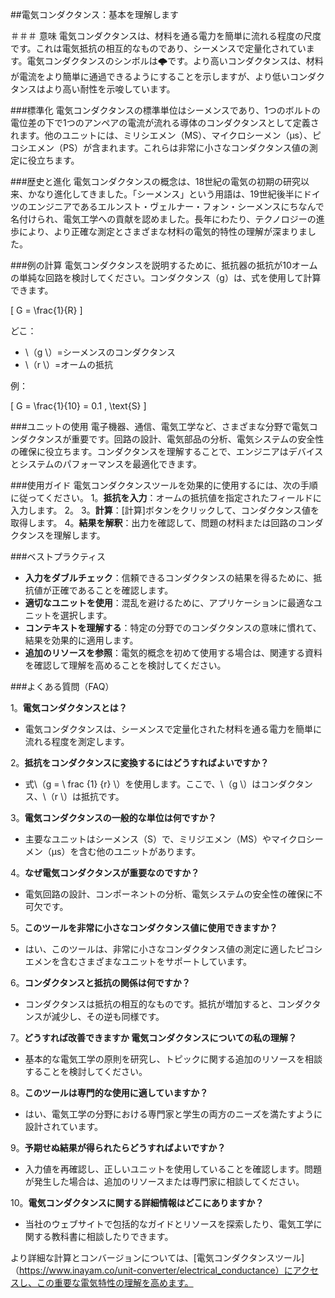 ##電気コンダクタンス：基本を理解します

＃＃＃ 意味
電気コンダクタンスは、材料を通る電力を簡単に流れる程度の尺度です。これは電気抵抗の相互的なものであり、シーメンスで定量化されています。電気コンダクタンスのシンボルは🌩️です。より高いコンダクタンスは、材料が電流をより簡単に通過できるようにすることを示しますが、より低いコンダクタンスはより高い耐性を示唆しています。

###標準化
電気コンダクタンスの標準単位はシーメンスであり、1つのボルトの電位差の下で1つのアンペアの電流が流れる導体のコンダクタンスとして定義されます。他のユニットには、ミリシエメン（MS）、マイクロシーメン（µs）、ピコシエメン（PS）が含まれます。これらは非常に小さなコンダクタンス値の測定に役立ちます。

###歴史と進化
電気コンダクタンスの概念は、18世紀の電気の初期の研究以来、かなり進化してきました。「シーメンス」という用語は、19世紀後半にドイツのエンジニアであるエルンスト・ヴェルナー・フォン・シーメンスにちなんで名付けられ、電気工学への貢献を認めました。長年にわたり、テクノロジーの進歩により、より正確な測定とさまざまな材料の電気的特性の理解が深まりました。

###例の計算
電気コンダクタンスを説明するために、抵抗器の抵抗が10オームの単純な回路を検討してください。コンダクタンス（g）は、式を使用して計算できます。

\[ G = \frac{1}{R} \]

どこ：
-  \（g \）=シーメンスのコンダクタンス
-  \（r \）=オームの抵抗

例：

\[ G = \frac{1}{10} = 0.1 \, \text{S} \]

###ユニットの使用
電子機器、通信、電気工学など、さまざまな分野で電気コンダクタンスが重要です。回路の設計、電気部品の分析、電気システムの安全性の確保に役立ちます。コンダクタンスを理解することで、エンジニアはデバイスとシステムのパフォーマンスを最適化できます。

###使用ガイド
電気コンダクタンスツールを効果的に使用するには、次の手順に従ってください。
1。**抵抗を入力**：オームの抵抗値を指定されたフィールドに入力します。
2。
3。**計算**：[計算]ボタンをクリックして、コンダクタンス値を取得します。
4。**結果を解釈**：出力を確認して、問題の材料または回路のコンダクタンスを理解します。

###ベストプラクティス
-  **入力をダブルチェック**：信頼できるコンダクタンスの結果を得るために、抵抗値が正確であることを確認します。
-  **適切なユニットを使用**：混乱を避けるために、アプリケーションに最適なユニットを選択します。
-  **コンテキストを理解する**：特定の分野でのコンダクタンスの意味に慣れて、結果を効果的に適用します。
-  **追加のリソースを参照**：電気的概念を初めて使用する場合は、関連する資料を確認して理解を高めることを検討してください。

###よくある質問（FAQ）

1。**電気コンダクタンスとは？**
- 電気コンダクタンスは、シーメンスで定量化された材料を通る電力を簡単に流れる程度を測定します。

2。**抵抗をコンダクタンスに変換するにはどうすればよいですか？**
- 式\（g = \ frac {1} {r} \）を使用します。ここで、\（g \）はコンダクタンス、\（r \）は抵抗です。

3。**電気コンダクタンスの一般的な単位は何ですか？**
- 主要なユニットはシーメンス（S）で、ミリジエメン（MS）やマイクロシーメン（µs）を含む他のユニットがあります。

4。**なぜ電気コンダクタンスが重要なのですか？**
- 電気回路の設計、コンポーネントの分析、電気システムの安全性の確保に不可欠です。

5。**このツールを非常に小さなコンダクタンス値に使用できますか？**
- はい、このツールは、非常に小さなコンダクタンス値の測定に適したピコシエメンを含むさまざまなユニットをサポートしています。

6。**コンダクタンスと抵抗の関係は何ですか？**
- コンダクタンスは抵抗の相互的なものです。抵抗が増加すると、コンダクタンスが減少し、その逆も同様です。

7。**どうすれば改善できますか 電気コンダクタンスについての私の理解？**
- 基本的な電気工学の原則を研究し、トピックに関する追加のリソースを相談することを検討してください。

8。**このツールは専門的な使用に適していますか？**
- はい、電気工学の分野における専門家と学生の両方のニーズを満たすように設計されています。

9。**予期せぬ結果が得られたらどうすればよいですか？**
- 入力値を再確認し、正しいユニットを使用していることを確認します。問題が発生した場合は、追加のリソースまたは専門家に相談してください。

10。**電気コンダクタンスに関する詳細情報はどこにありますか？**
- 当社のウェブサイトで包括的なガイドとリソースを探索したり、電気工学に関する教科書に相談したりできます。

より詳細な計算とコンバージョンについては、[電気コンダクタンスツール]（https://www.inayam.co/unit-converter/electrical_conductance）にアクセスし、この重要な電気特性の理解を高めます。